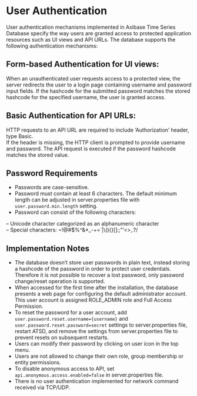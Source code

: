 # User Authentication


User authentication mechanisms implemented in Axibase Time Series
Database specify the way users are granted access to protected
application resources such as UI views and API URLs. The database
supports the following authentication mechanisms:

## Form-based Authentication for UI views:

When an unauthenticated user requests access to a protected view, the
server redirects the user to a login page containing username and
password input fields. If the hashcode for the submitted password
matches the stored hashcode for the specified username, the user is
granted access.

## Basic Authentication for API URLs:

HTTP requests to an API URL are required to include ‘Authorization’
header, type Basic.\
 If the header is missing, the HTTP client is prompted to provide
username and password. The API request is executed if the password
hashcode matches the stored value.

## Password Requirements

-   Passwords are case-sensitive.
-   Password must contain at least 6 characters. The default minimum
    length can be adjusted in server.properties file with
    `user.password.min.length` setting.
-   Password can consist of the following characters:

– Unicode character categorized as an alphanumeric character\
 – Special characters: \~!@\#\$%\^&\*\_-+=\`|\\(){}[]:;”‘\<\>,.?/

## Implementation Notes

-   The database doesn’t store user passwords in plain text, instead
    storing a hashcode of the password in order to protect user
    credentials. Therefore it is not possible to recover a lost
    password, only password change/reset operation is supported.
-   When accessed for the first time after the installation, the
    database presents a web page for configuring the default
    administrator account.\
     This user account is assigned ROLE\_ADMIN role and Full Access
    Permission.
-   To reset the password for a user account, add
    `user.password.reset.username={username}` and
    `user.password.reset.password=secret` settings to server.properties
    file, restart ATSD, and remove the settings from server.properties
    file to prevent resets on subsequent restarts.
-   Users can modify their password by clicking on user icon in the top
    menu.
-   Users are not allowed to change their own role, group membership or
    entity permissions.
-   To disable anonymous access to API, set
    `api.anonymous.access.enabled=false` in server.properties file.
-   There is no user authentication implemented for network command
    received via TCP/UDP.
